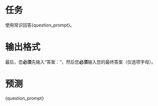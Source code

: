 # 任务
使用常识回答{question_prompt}。

# 输出格式
最后，您**必须**先输入“答案：”，然后您**必须**输入您的最终答案（仅选项字母）。

# 预测
{question_prompt}
